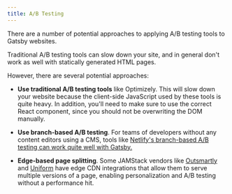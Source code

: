 ```yaml
---
title: A/B Testing
---
```


There are a number of potential approaches to applying A/B testing tools to Gatsby websites.

Traditional A/B testing tools can slow down your site, and in general don't work as well with statically generated HTML pages.

However, there are several potential approaches:

- **Use traditional A/B testing tools** like Optimizely. This will slow down your website because the client-side JavaScript used by these tools is quite heavy. In addition, you'll need to make sure to use the correct React component, since you should not be overwriting the DOM manually.

- **Use branch-based A/B testing**. For teams of developers without any content editors using a CMS, tools like [Netlify's branch-based A/B testing can work quite well with Gatsby.](./how-to/testing/ab-testing-with-google-analytics-and-netlify.md)

- **Edge-based page splitting**. Some JAMStack vendors like [Outsmartly](https://www.outsmartly.com/) and [Uniform](https://uniform.dev/) have edge CDN integrations that allow them to serve multiple versions of a page, enabling personalization and A/B testing without a performance hit.
